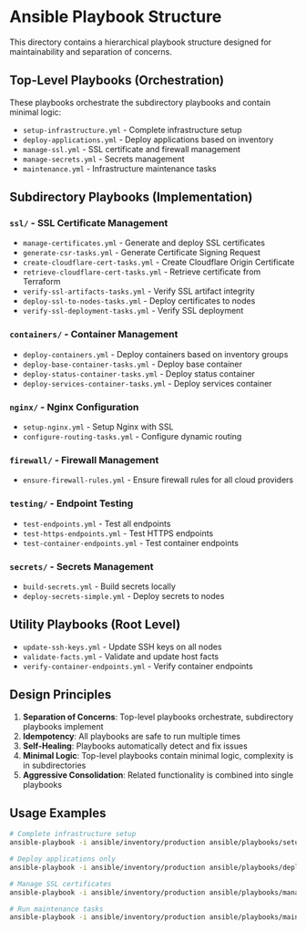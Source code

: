 # Ansible Playbook Structure

This directory contains a hierarchical playbook structure designed for maintainability and separation of concerns.

## Top-Level Playbooks (Orchestration)

These playbooks orchestrate the subdirectory playbooks and contain minimal logic:

- `setup-infrastructure.yml` - Complete infrastructure setup
- `deploy-applications.yml` - Deploy applications based on inventory
- `manage-ssl.yml` - SSL certificate and firewall management
- `manage-secrets.yml` - Secrets management
- `maintenance.yml` - Infrastructure maintenance tasks

## Subdirectory Playbooks (Implementation)

### `ssl/` - SSL Certificate Management
- `manage-certificates.yml` - Generate and deploy SSL certificates
- `generate-csr-tasks.yml` - Generate Certificate Signing Request
- `create-cloudflare-cert-tasks.yml` - Create Cloudflare Origin Certificate
- `retrieve-cloudflare-cert-tasks.yml` - Retrieve certificate from Terraform
- `verify-ssl-artifacts-tasks.yml` - Verify SSL artifact integrity
- `deploy-ssl-to-nodes-tasks.yml` - Deploy certificates to nodes
- `verify-ssl-deployment-tasks.yml` - Verify SSL deployment

### `containers/` - Container Management
- `deploy-containers.yml` - Deploy containers based on inventory groups
- `deploy-base-container-tasks.yml` - Deploy base container
- `deploy-status-container-tasks.yml` - Deploy status container
- `deploy-services-container-tasks.yml` - Deploy services container

### `nginx/` - Nginx Configuration
- `setup-nginx.yml` - Setup Nginx with SSL
- `configure-routing-tasks.yml` - Configure dynamic routing

### `firewall/` - Firewall Management
- `ensure-firewall-rules.yml` - Ensure firewall rules for all cloud providers

### `testing/` - Endpoint Testing
- `test-endpoints.yml` - Test all endpoints
- `test-https-endpoints.yml` - Test HTTPS endpoints
- `test-container-endpoints.yml` - Test container endpoints

### `secrets/` - Secrets Management
- `build-secrets.yml` - Build secrets locally
- `deploy-secrets-simple.yml` - Deploy secrets to nodes

## Utility Playbooks (Root Level)
- `update-ssh-keys.yml` - Update SSH keys on all nodes
- `validate-facts.yml` - Validate and update host facts
- `verify-container-endpoints.yml` - Verify container endpoints

## Design Principles

1. **Separation of Concerns**: Top-level playbooks orchestrate, subdirectory playbooks implement
2. **Idempotency**: All playbooks are safe to run multiple times
3. **Self-Healing**: Playbooks automatically detect and fix issues
4. **Minimal Logic**: Top-level playbooks contain minimal logic, complexity is in subdirectories
5. **Aggressive Consolidation**: Related functionality is combined into single playbooks

## Usage Examples

```bash
# Complete infrastructure setup
ansible-playbook -i ansible/inventory/production ansible/playbooks/setup-infrastructure.yml

# Deploy applications only
ansible-playbook -i ansible/inventory/production ansible/playbooks/deploy-applications.yml

# Manage SSL certificates
ansible-playbook -i ansible/inventory/production ansible/playbooks/manage-ssl.yml

# Run maintenance tasks
ansible-playbook -i ansible/inventory/production ansible/playbooks/maintenance.yml
```
